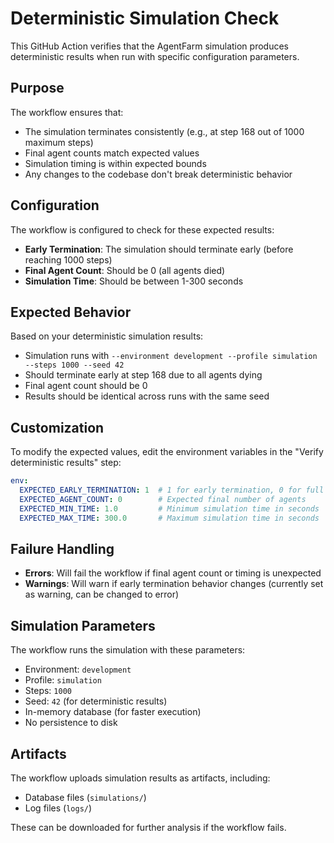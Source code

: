 # Deterministic Simulation Check

This GitHub Action verifies that the AgentFarm simulation produces deterministic results when run with specific configuration parameters.

## Purpose

The workflow ensures that:
- The simulation terminates consistently (e.g., at step 168 out of 1000 maximum steps)
- Final agent counts match expected values
- Simulation timing is within expected bounds
- Any changes to the codebase don't break deterministic behavior

## Configuration

The workflow is configured to check for these expected results:

- **Early Termination**: The simulation should terminate early (before reaching 1000 steps)
- **Final Agent Count**: Should be 0 (all agents died)
- **Simulation Time**: Should be between 1-300 seconds

## Expected Behavior

Based on your deterministic simulation results:
- Simulation runs with `--environment development --profile simulation --steps 1000 --seed 42`
- Should terminate early at step 168 due to all agents dying
- Final agent count should be 0
- Results should be identical across runs with the same seed

## Customization

To modify the expected values, edit the environment variables in the "Verify deterministic results" step:

```yaml
env:
  EXPECTED_EARLY_TERMINATION: 1  # 1 for early termination, 0 for full run
  EXPECTED_AGENT_COUNT: 0        # Expected final number of agents
  EXPECTED_MIN_TIME: 1.0         # Minimum simulation time in seconds
  EXPECTED_MAX_TIME: 300.0       # Maximum simulation time in seconds
```

## Failure Handling

- **Errors**: Will fail the workflow if final agent count or timing is unexpected
- **Warnings**: Will warn if early termination behavior changes (currently set as warning, can be changed to error)

## Simulation Parameters

The workflow runs the simulation with these parameters:
- Environment: `development`
- Profile: `simulation`
- Steps: `1000`
- Seed: `42` (for deterministic results)
- In-memory database (for faster execution)
- No persistence to disk

## Artifacts

The workflow uploads simulation results as artifacts, including:
- Database files (`simulations/`)
- Log files (`logs/`)

These can be downloaded for further analysis if the workflow fails.
